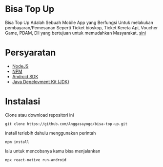# Bisa Top Up
Bisa Top Up Adalah Sebuah Mobile App yang Berfungsi Untuk melakukan pembayaran/Pemesanan Seperti Ticket bioskop, Ticket Kereta Api, Voucher Game, PDAM, Dll yang bertujuan untuk memudahkan Masyarakat. 
[sini](#instalasi)

# Persyaratan
- [NodeJS](https://nodejs.org/en/)
- [NPM](npmjs.com/)
- [Android SDK](https://developer.android.com/)
- [Java Depelovment Kit (JDK)](https://www.oracle.com/java/technologies/javase-jdk13-downloads.html)

# Instalasi
Clone atau download repositori ini
```
git clone https://github.com/Anggasayogo/bisa-top-up.git
```
install terlebih dahulu menggunakan perintah
```
npm install
```
lalu untuk mencobanya kamu bisa menjalankan
```
npx react-native run-android
```